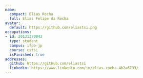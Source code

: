 ```yaml
---
name:
  compact: Elias Rocha
  full: Elias Felipe da Rocha
avatar:
  default: https://github.com/eliastsi.png
occupations:
- id: 20131370043
  type: student
  campus: ifpb-jp
  course: cstsi
  isFinished: true
addresses:
  github: https://github.com/eliastsi
  linkedin: https://www.linkedin.com/in/elias-rocha-4b2a6733/
---
```

